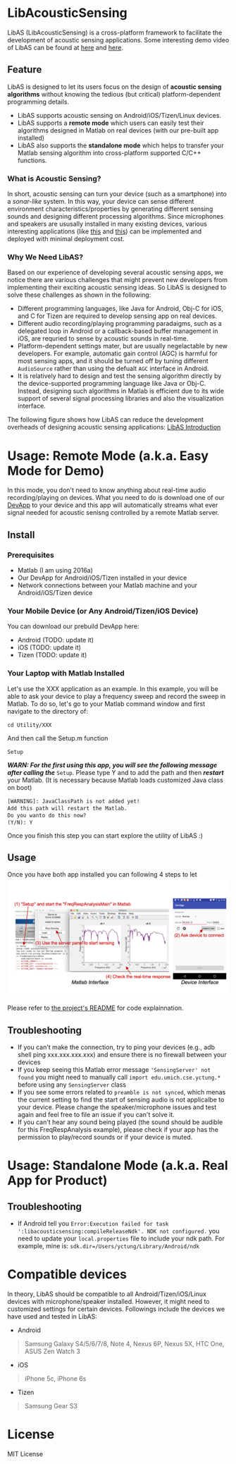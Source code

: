 # LibAcousticSensing
LibAS (LibAcousticSensing) is a cross-platform framework to facilitate the development of acoustic sensing applications. Some interesting demo video of LibAS can be found at [here](https://youtu.be/cnep7fFyJhc) and [here](https://youtu.be/At8imJVRDq4).

## Feature
LibAS is designed to let its users focus on the design of **acoustic sensing algorithms** without knowing the tedious (but critical) platform-dependent programming details.

- LibAS supports acoustic sensing on Android/iOS/Tizen/Linux devices.
- LibAS supports a **remote mode** which users can easily test their algorithms designed in Matlab on real devices (with our pre-built app installed)
- LibAS also supports the **standalone mode** which helps to transfer your Matlab sensing algorithm into cross-platform supported C/C++ functions.

### What is Acoustic Sensing?
In short, acoustic sensing can turn your device (such as a smartphone) into a *sonar-like* system. In this way, your device can sense different environment characteristics/properties by generating different sensing sounds and designing different processing algorithms.
Since microphones and speakers are ususally installed in many existing devices, various interesting applications (like [this](https://youtu.be/Wn3sRmQteY8) and [this](https://youtu.be/CQ-AirK7wLY)) can be implemented and deployed with minimal deployment cost.

### Why We Need LibAS?
Based on our experience of developing several acoustic sensing apps, we notice there are various challenges that might prevent new developers from implementing their exciting acoustic sensing ideas. So LibAS is designed to solve these challenges as shown in the following:

- Different programming languages, like Java for Android, Obj-C for iOS, and C for Tizen are required to develop sensing app on real devices.
- Different audio recording/playing programming paradaigms, such as a delegated loop in Android or a callback-based buffer management in iOS, are requried to sense by acoustic sounds in real-time.
- Platform-dependent settings mater, but are usually negelactable by new developers. For example, automatic gain control (AGC) is harmful for most sensing apps, and it should be turned off by tuning different ```AudioSource``` rather than using the defualt ```AGC``` interface in Android.
- It is relatively hard to design and test the sensing algorithm directly by the device-supported programming language like Java or Obj-C. Instead, designing such algorithms in Matlab is efficient due to its wide support of several signal processing libraries and also the visualization interface.

The following figure shows how LibAS can reduce the development overheads of designing acoustic sensing applications:
[LibAS Introduction](Resource/figures/intro_idea.png?raw=true "LibAS Introduction")

# Usage: Remote Mode (a.k.a. Easy Mode for Demo)
In this mode, you don't need to know anything about real-time audio recording/playing on devices. What you need to do is download one of our [DevApp](DevApp) to your device and this app will automatically streams what ever signal needed for acoustic senisng controlled by a remote Matlab server.

## Install

### Prerequisites
- Matlab (I am using 2016a)
- Our DevApp for Android/iOS/Tizen installed in your device
- Network connections between your Matlab machine and your Android/iOS/Tizen device

### Your Mobile Device (or Any Android/Tizen/iOS Device)
You can download our prebuild DevApp here:

- Android (TODO: update it)
- iOS (TODO: update it)
- Tizen (TODO: update it)

### Your Laptop with Matlab Installed
Let's use the XXX application as an example. In this example, you will be able to ask your device to play a frequency sweep and record the sweep in Matlab. To do so, let's go to your Matlab command window and first navigate to the directory of:

```
cd Utility/XXX
```

And then call the Setup.m function

```
Setup
```

***WARN: For the first using this app, you will see the following message after calling the*** ```Setup```. Please type Y and to add the path and then ***restart*** your Matlab. (It is necessary because Matlab loads customized Java class on boot)

```
[WARNING]: JavaClassPath is not added yet!
Add this path will restart the Matlab.
Do you wanto do this now?
(Y/N): Y
```

Once you finish this step you can start explore the utility of LibAS :)

## Usage

Once you have both app installed you can following 4 steps to let
![Demo Freq Resp](Resource/figures/demo_freq_resp.png?raw=true "Demo Freq Resp")

Please refer to [the project's README](Utility/XXX) for code explainnation.


## Troubleshooting
- If you can't make the connection, try to ping your devices (e.g., adb shell ping xxx.xxx.xxx.xxx) and ensure there is no firewall between your devices
- If you keep seeing this Matlab error message ```'SensingServer' not found``` you might need to manually call ```import edu.umich.cse.yctung.*``` before using any ```SensingServer``` class
- If you see some errors related to ```preamble is not synced```, which menas the current setting to find the start of sensing audio is not applicalbe to your device. Please change the speaker/microphone issues and test again and feel free to file an issue if you can't solve it.
- If you can't hear any sound being played (the sound should be audible for this FreqRespAnalysis example), please check if your app has the permission to play/record sounds or if your device is muted.

# Usage: Standalone Mode (a.k.a. Real App for Product)


## Troubleshooting
- If Android tell you ```Error:Execution failed for task ':libacousticsensing:compileReleaseNdk'. NDK not configured.``` you need to update your ```local.properties``` file to include your ndk path. For example, mine is: ```sdk.dir=/Users/yctung/Library/Android/ndk```



# Compatible devices
In theory, LibAS should be compatible to all Android/Tizen/iOS/Linux devices with microphone/speaker installed.
However, it might need to customized settings for certain devices.
Followings include the devices we have used and tested in LibAS:
- Android
> Samsung Galaxy S4/5/6/7/8, Note 4, Nexus 6P, Nexus 5X, HTC One, ASUS Zen Watch 3
- iOS
> iPhone 5c, iPhone 6s
- Tizen
> Samsung Gear S3


# License
MIT License
